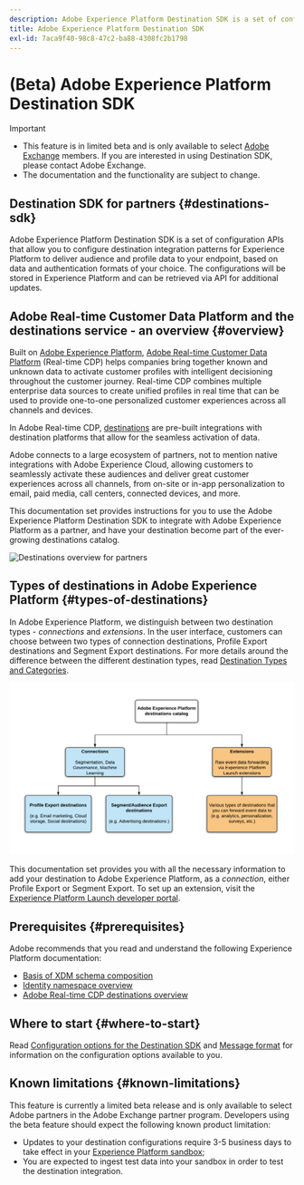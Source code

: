 ```yaml
---
description: Adobe Experience Platform Destination SDK is a set of configuration APIs that allow you to configure destination integration patterns for Experience Platform to deliver audience and profile data to your endpoint, based on data and authentication formats of your choice. The configurations will be stored in Experience Platform and can be retrieved via API for additional updates.
title: Adobe Experience Platform Destination SDK
exl-id: 7aca9f40-98c8-47c2-ba88-4308fc2b1798
---
```

# (Beta) Adobe Experience Platform Destination SDK

>[!IMPORTANT]
>
>* This feature is in limited beta and is only available to select [Adobe Exchange](https://partners.adobe.com/exchangeprogram/creativecloud.html) members. If you are interested in using Destination SDK, please contact Adobe Exchange. 
>* The documentation and the functionality are subject to change.

## Destination SDK for partners {#destinations-sdk}

Adobe Experience Platform Destination SDK is a set of configuration APIs that allow you to configure destination integration patterns for Experience Platform to deliver audience and profile data to your endpoint, based on data and authentication formats of your choice. The configurations will be stored in Experience Platform and can be retrieved via API for additional updates.

<!--

This documentation set provides all the configuration options needed for *Destination Authoring*. For the elements listed in the image below in the *Destinations Authoring* section, use the Destination SDK API endpoints to configure your destination in Experience Platform. Find more information in [Configuration options for the Destination SDK](/help/configuration-options.md).

![Destinations framework architecture](/help/assets/aep-destination-framework.png)

-->
 
## Adobe Real-time Customer Data Platform and the destinations service - an overview {#overview}

Built on [Adobe Experience Platform](https://www.adobe.com/experience-platform/documentation-and-developer-resources.html), [Adobe Real-time Customer Data Platform](https://docs.adobe.com/content/help/en/experience-platform/rtcdp/overview.html) (Real-time CDP) helps companies bring together known and unknown data to activate customer profiles with intelligent decisioning throughout the customer journey. Real-time CDP combines multiple enterprise data sources to create unified profiles in real time that can be used to provide one-to-one personalized customer experiences across all channels and devices.

In Adobe Real-time CDP, [destinations](https://docs.adobe.com/content/help/en/experience-platform/rtcdp/destinations/destinations-overview.html) are pre-built integrations with destination platforms that allow for the seamless activation of data.

Adobe connects to a large ecosystem of partners, not to mention native integrations with Adobe Experience Cloud, allowing customers to seamlessly activate these audiences and deliver great customer experiences across all channels, from on-site or in-app personalization to email, paid media, call centers, connected devices, and more.

This documentation set provides instructions for you to use the Adobe Experience Platform Destination SDK to integrate with Adobe Experience Platform as a partner, and have your destination become part of the ever-growing destinations catalog.

![Destinations overview for partners](/help/assets/destinations-overview.gif)


## Types of destinations in Adobe Experience Platform {#types-of-destinations}

In Adobe Experience Platform, we distinguish between two destination types - *connections* and *extensions*. In the user interface, customers can choose between two types of connection destinations, Profile Export destinations and Segment Export destinations. For more details around the difference between the different destination types, read [Destination Types and Categories](https://docs.adobe.com/content/help/en/experience-platform/rtcdp/destinations/destination-types.html#destination-types).

![Destination types](/help/assets/types-of-destinations.png)

This documentation set provides you with all the necessary information to add your destination to Adobe Experience Platform, as a *connection*, either Profile Export or Segment Export. To set up an extension, visit the [Experience Platform Launch developer portal](https://developer.adobelaunch.com/extensions/).


## Prerequisites {#prerequisites}

Adobe recommends that you read and understand the following Experience Platform documentation:

* [Basis of XDM schema composition](https://docs.adobe.com/content/help/en/experience-platform/xdm/schema/composition.html)
* [Identity namespace overview](https://docs.adobe.com/content/help/en/experience-platform/identity/namespaces.html)
* [Adobe Real-time CDP destinations overview](https://docs.adobe.com/content/help/en/experience-platform/rtcdp/destinations/destinations-overview.html)


## Where to start {#where-to-start}

<!--

First, see the [integration patterns](/help/integration-methods.md). This page presents an overview of integration patterns and should help you decide which configuration options to select for your destination.

-->

Read [Configuration options for the Destination SDK](/help/configuration-options.md) and [Message format](/help/message-format.md) for information on the configuration options available to you.

<!--

Then, see [Destination Authoring Process & Lifecycle](/help/destinations-authoring-process.md) for timelines and steps to complete the configuration and set your destination live in Adobe Real-time CDP.

See the tech specs below for configuration options for each destination type in Adobe Real-time CDP.

* [Batch destinations](/help/batch-destinations.md)
* [Streaming destinations](/help/streaming-destinations.md)
* [OAuth destinations](/help/oauth-destinations.md)

-->

## Known limitations {#known-limitations}

This feature is currently a limited beta release and is only available to select Adobe partners in the Adobe Exchange partner program. Developers using the beta feature should expect the following known product limitation:
* Updates to your destination configurations require 3-5 business days to take effect in your [Experience Platform sandbox](https://experienceleague.adobe.com/docs/experience-platform/sandbox/home.html?lang=en#sandboxes-in-the-experience-platform-ui);
* You are expected to ingest test data into your sandbox in order to test the destination integration.
